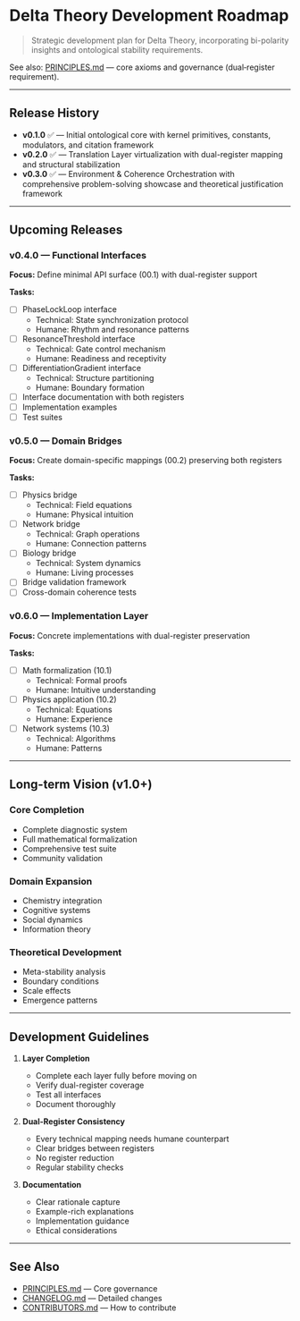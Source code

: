 # Delta Theory Development Roadmap

> Strategic development plan for Delta Theory, incorporating bi-polarity insights and ontological stability requirements.

See also: [PRINCIPLES.md](PRINCIPLES.md) — core axioms and governance (dual‑register requirement).

---

## Release History

- **v0.1.0** ✅ — Initial ontological core with kernel primitives, constants, modulators, and citation framework
- **v0.2.0** ✅ — Translation Layer virtualization with dual-register mapping and structural stabilization
- **v0.3.0** ✅ — Environment & Coherence Orchestration with comprehensive problem-solving showcase and theoretical justification framework

---

## Upcoming Releases

### v0.4.0 — Functional Interfaces
**Focus:** Define minimal API surface (00.1) with dual-register support

**Tasks:**
- [ ] PhaseLockLoop interface
  - Technical: State synchronization protocol
  - Humane: Rhythm and resonance patterns
- [ ] ResonanceThreshold interface
  - Technical: Gate control mechanism
  - Humane: Readiness and receptivity
- [ ] DifferentiationGradient interface
  - Technical: Structure partitioning
  - Humane: Boundary formation
- [ ] Interface documentation with both registers
- [ ] Implementation examples
- [ ] Test suites

### v0.5.0 — Domain Bridges
**Focus:** Create domain-specific mappings (00.2) preserving both registers

**Tasks:**
- [ ] Physics bridge
  - Technical: Field equations
  - Humane: Physical intuition
- [ ] Network bridge
  - Technical: Graph operations
  - Humane: Connection patterns
- [ ] Biology bridge
  - Technical: System dynamics
  - Humane: Living processes
- [ ] Bridge validation framework
- [ ] Cross-domain coherence tests

### v0.6.0 — Implementation Layer
**Focus:** Concrete implementations with dual-register preservation

**Tasks:**
- [ ] Math formalization (10.1)
  - Technical: Formal proofs
  - Humane: Intuitive understanding
- [ ] Physics application (10.2)
  - Technical: Equations
  - Humane: Experience
- [ ] Network systems (10.3)
  - Technical: Algorithms
  - Humane: Patterns

---

## Long-term Vision (v1.0+)

### Core Completion
- Complete diagnostic system
- Full mathematical formalization
- Comprehensive test suite
- Community validation

### Domain Expansion
- Chemistry integration
- Cognitive systems
- Social dynamics
- Information theory

### Theoretical Development
- Meta-stability analysis
- Boundary conditions
- Scale effects
- Emergence patterns

---

## Development Guidelines

1. **Layer Completion**
   - Complete each layer fully before moving on
   - Verify dual-register coverage
   - Test all interfaces
   - Document thoroughly

2. **Dual-Register Consistency**
   - Every technical mapping needs humane counterpart
   - Clear bridges between registers
   - No register reduction
   - Regular stability checks

3. **Documentation**
   - Clear rationale capture
   - Example-rich explanations
   - Implementation guidance
   - Ethical considerations

---

## See Also

- [PRINCIPLES.md](PRINCIPLES.md) — Core governance
- [CHANGELOG.md](CHANGELOG.md) — Detailed changes
- [CONTRIBUTORS.md](CONTRIBUTORS.md) — How to contribute
